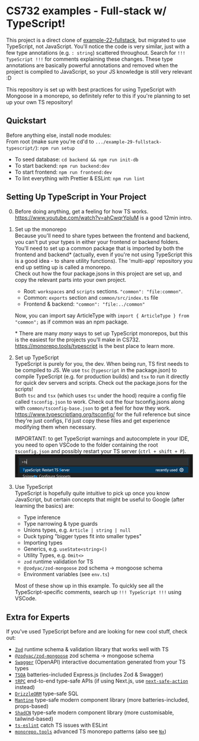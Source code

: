 # CS732 examples - Full-stack w/ TypeScript!

This project is a direct clone of [example-22-fullstack](../example-22-fullstack/README.md), but migrated to use TypeScript, not JavaScript. You'll notice the code is very similar, just with a few type annotations (e.g. `: string`) scattered throughout. Search for `!!! TypeScript !!!` for comments explaining these changes. These type annotations are basically powerful annotations and removed when the project is compiled to JavaScript, so your JS knowledge is still very relevant :D

This repository is set up with best practices for using TypeScript with Mongoose in a monorepo, so definitely refer to this if you're planning to set up your own TS repository!


## Quickstart

Before anything else, install node modules:  
From root (make sure you're cd'd to `.../example-29-fullstack-typescript/`): `npm run setup`

- To seed database: `cd backend && npm run init-db`
- To start backend: `npm run backend:dev`
- To start frontend: `npm run frontend:dev`
- To lint everything with Prettier & ESLint: `npm run lint`


## Setting Up TypeScript in Your Project

0. Before doing anything, get a feeling for how TS works.  
   https://www.youtube.com/watch?v=ahCwqrYpIuM is a good 12min intro.

1. Set up the monorepo  
   Because you'll need to share types between the frontend and backend, you can't put your types in either your frontend or backend folders. You'll need to set up a common package that is imported by both the frontend and backend\* (actually, even if you're not using TypeScript this is a good idea - to share utility functions). The 'multi-app' repository you end up setting up is called a monorepo.  
   Check out how the four package.jsons in this project are set up, and copy the relevant parts into your own project.
   - Root: `workspaces` and `scripts` sections. `"common": "file:common"`.
   - Common: `exports` section and `common/src/index.ts` file
   - Frontend & backend: `"common": "file:../common"`

   Now, you can import say ArticleType with `import { ArticleType } from "common";` as if common was an npm package.

   \* There are many _many_ ways to set up TypeScript monorepos, but this is the easiest for the projects you'll make in CS732. https://monorepo.tools/typescript is the best place to learn more.

2. Set up TypeScript  
   TypeScript is purely for you, the dev. When being run, TS first needs to be compiled to JS. We use `tsc` (`typescript` in the package.json) to compile TypeScript (e.g. for production builds) and `tsx` to run it directly for quick dev servers and scripts. Check out the package.jsons for the scripts!  
   Both `tsc` and `tsx` (which uses `tsc` under the hood) require a config file called `tsconfig.json` to work. Check out the four tsconfig.jsons along with `common/tsconfig-base.json` to get a feel for how they work. https://www.typescriptlang.org/tsconfig/ for the full reference but since they're just configs, I'd just copy these files and get experience modifying them when necessary.

   IMPORTANT: to get TypeScript warnings and autocomplete in your IDE, you need to open VSCode to the folder containing the root `tsconfig.json` and possibly restart your TS server (`ctrl + shift + P`).
   ![alt text](restart-ts-server.png)

3. Use TypeScript  
   TypeScript is hopefully quite intuitive to pick up once you know JavaScript, but certain concepts that might be useful to Google (after learning the basics) are:
   - Type inference
   - Type narrowing & type guards
   - Unions types, e.g. `Article | string | null`
   - Duck typing "bigger types fit into smaller types"
   - Importing types
   - Generics, e.g. `useState<string>()`
   - Utility Types, e.g. `Omit<>`
   - `zod` runtime validation for TS
   - `@zodyac/zod-mongoose` zod schema -> mongoose schema
   - Environment variables (see `env.ts`)

   Most of these show up in this example. To quickly see all the TypeScript-specific comments, search up `!!! TypeScript !!!` using VSCode.


## Extra for Experts

If you've used TypeScript before and are looking for new cool stuff, check out:

- [`Zod`](https://zod.dev/) runtime schema & validation library that works well with TS
- [`@zodyac/zod-mongoose`](https://www.npmjs.com/package/@zodyac/zod-mongoose) zod schema -> mongoose schema
- [`Swagger`](https://swagger.io/) (OpenAPI) interactive documentation generated from your TS types
- [`TSOA`](https://tsoa-community.github.io/docs/) batteries-included Express.js (includes Zod & Swagger)
- [`tRPC`](https://trpc.io/) end-to-end type-safe APIs (if using Next.js, use [`next-safe-action`](https://next-safe-action.dev/) instead)
- [`DrizzleORM`](https://orm.drizzle.team/) type-safe SQL
- [`Mantine`](https://mantine.dev/) type-safe modern component library (more batteries-included, props-based)
- [`ShadCN`](https://ui.shadcn.com/) type-safe modern component library (more customisable, tailwind-based)
- [`ts-eslint`](https://typescript-eslint.io/) catch TS issues with ESLint
- [`monorepo.tools`](https://monorepo.tools/) advanced TS monorepo patterns (also see [`Nx`](https://nx.dev/))
